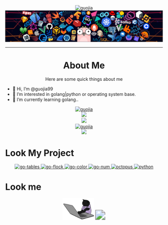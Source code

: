 
<div align="center">
    <img src="https://readme-typing-svg.herokuapp.com?font=Roboto&pause=1000&color=000000&center=true&width=435&lines=Welcome+to+the+code+world+of+Guojia" alt="guojia" style="zoom:100%;"/>
</div>
<img src="./image/header.png" style="zoom:100%;" />

---
<div align="center"> <h1>About Me</h1></div>
<div align="center">Here are some quick things about me</div>

- 👋 Hi, I’m @guojia99
- 👀 I’m interested in golang|python or operating system base.
- 🌱 I’m currently learning golang..


<div align="center">
    <a href="https://github.com/guojia99">
        <img src="https://github-readme-stats.vercel.app/api?username=guojia99&theme=dracula&show_icons=true"
             alt="guojia" style="zoom:100%;"/>
    </a>
</div>

<div align="center">
    <a href="https://github.com/guojia99">
        <img height="200px"
             src="https://github-readme-streak-stats.herokuapp.com/?user=guojia99&theme=dracula&show_icons=true"/>
    </a>
</div>

<div align="center">
    <a href="https://github.com/guojia99">
        <img src="https://server.dooboo.io/github-stats/guojia99" width="600"/>
    </a>
</div>

<div align="center">
    <a href="https://github.com/guojia99">
        <img src="http://github-profile-summary-cards.vercel.app/api/cards/profile-details?username=guojia99&theme=dracula&show_icons=true"
             alt="guojia" style="zoom:100%;"/>
    </a>
</div>

<div align="center">
    <a href="https://github.com/guojia99">
        <img src="https://github-profile-trophy.vercel.app/?username=guojia99&theme=dracula&no-frame=true&row=1&&margin-w=30&no-bg=true">
    </a>
</div>

# Look My Project

<div align="center">
    <a href="https://github.com/guojia99/go-tables">
        <img src="https://github-readme-stats.vercel.app/api/pin/?username=guojia99&repo=go-tables&show_owner=true&theme=dracula"
             alt="go-tables" style="zoom:100%;"/>
    </a>
    <a href="https://github.com/guojia99/go-flock">
        <img src="https://github-readme-stats.vercel.app/api/pin/?username=guojia99&repo=go-flock&show_owner=true&theme=dracula"
             alt="go-flock" style="zoom:100%;"/>
    </a>
    <a href="https://github.com/guojia99/go-color">
        <img src="https://github-readme-stats.vercel.app/api/pin/?username=guojia99&repo=go-color&show_owner=true&theme=dracula"
             alt="go-color" style="zoom:100%;"/>
    </a>
    <a href="https://github.com/guojia99/go-num">
        <img src="https://github-readme-stats.vercel.app/api/pin/?username=guojia99&repo=go-num&show_owner=true&theme=dracula"
             alt="go-num" style="zoom:100%;"/>
    </a>
    <a href="https://github.com/guojia99/octopus">
        <img src="https://github-readme-stats.vercel.app/api/pin/?username=guojia99&repo=octopus&show_owner=true&theme=dracula"
             alt="octopus" style="zoom:100%;"/>
    </a>
    <a href="https://github.com/guojia99/python">
        <img src="https://github-readme-stats.vercel.app/api/pin/?username=guojia99&repo=python&show_owner=true&theme=dracula"
             alt="python" style="zoom:100%;"/>
    </a>
</div>


# Look me

<p align="center">
<img src="./image/cat.gif" width="100">
<img src="https://profile-counter.glitch.me/guojia99/count.svg" style="zoom:200%;" />

